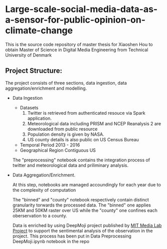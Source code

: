 # Large-scale-social-media-data-as-a-sensor-for-public-opinion-on-climate-change
This is the source code repository of master thesis for Xiaoshen Hou to obtain Master of Science in Digital Media Engineering from Technical University of Denmark 

## Project Structure: 
The project consists of three sections, data ingestion, data aggregation/enrichment and modelling.
- Data Ingestion 
  - Datasets
    1. Twitter is retrieved from authenticated resouce via Spark application.
    2. Meteorological data including PRISM and NCEP Reanalysis 2 are downloaded from public resource
    3. Population density is given by NASA.
    4. US county details is also public on US Census Bureau
  - Temporal Period
    2013 - 2016
  - Geographical Region
    Contiguous US
   
  The "preprocessing" notebook contains the integration process of twitter and meteorological data and priliminary analysis.

- Data Aggregation/Enrichment. 

  At this step, notebooks are managed accoundingly for each year due to the complexity of computation
  
  The "binned" and "county" notebook respectively contain distinct granularity torwards the processed data. The "binned" one applies 25KM and 50KM raster over US while the "county" one confines each oberservation to a county.
  
  Data is enriched by using DeepMoji project published by [MIT Media Lab Project](https://deepmoji.mit.edu/) to support the sentimental analysis of the observation in the project. This process has been put in Data Preprocessing DeepMoji.ipynb notebook in the repo
    
